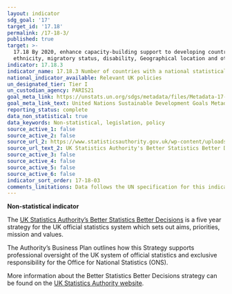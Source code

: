 ```yaml
---
layout: indicator
sdg_goal: '17'
target_id: '17.18'
permalink: /17-18-3/
published: true
target: >-
  17.18 By 2020, enhance capacity-building support to developing countries, including for least developed countries and small island developing States, to increase significantly the availability of high-quality, timely and reliable data disaggregated by income, gender, age, race,
  ethnicity, migratory status, disability, Geographical location and other characteristics relevant in national contexts
indicator: 17.18.3
indicator_name: 17.18.3 Number of countries with a national statistical plan that is fully funded and under implementation, by source of funding
national_indicator_available: Relevant UK policies
un_designated_tier: Tier I
un_custodian_agency: PARIS21
goal_meta_link: https://unstats.un.org/sdgs/metadata/files/Metadata-17-18-03.pdf
goal_meta_link_text: United Nations Sustainable Development Goals Metadata (PDF 345 KB)
reporting_status: complete
data_non_statistical: true
data_keywords: Non-statistical, legislation, policy
source_active_1: false
source_active_2: false
source_url_2: https://www.statisticsauthority.gov.uk/wp-content/uploads/2015/12/images-betterstatisticsbetterdecisionsstrategyfor2015to202_tcm97-44175-5.pdf
source_url_text_2: UK Statistics Authority's Better Statistics Better Decisions
source_active_3: false
source_active_4: false
source_active_5: false
source_active_6: false
indicator_sort_order: 17-18-03
comments_limitations: Data follows the UN specification for this indicator. This indicator has not been identified in collaboration with topic experts.
---
```

**Non-statistical indicator**

The [UK Statistics Authority’s Better Statistics Better Decisions](https://www.statisticsauthority.gov.uk/wp-content/uploads/2015/12/images-betterstatisticsbetterdecisionsstrategyfor2015to202_tcm97-44175-5.pdf) is a five year strategy for the UK official statistics system which sets out aims, priorities, mission and values.

The Authority’s Business Plan outlines how this Strategy supports professional oversight of the UK system of official statistics and exclusive responsibility for the Office for National Statistics (ONS).

More information about the Better Statistics Better Decisions strategy can be found on the [UK Statistics Authority website](https://www.statisticsauthority.gov.uk/about-the-authority/strategy-and-business-plan/).<br><br>